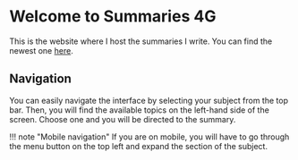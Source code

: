 # Welcome to Summaries 4G

This is the website where I host the summaries I write. You can find the newest one 
[here](gg/3/summary.md).

## Navigation

You can easily navigate the interface by selecting your subject from the top bar. Then, you will find the available topics on the left-hand side of the screen. Choose one and you will be directed to the summary.

!!! note "Mobile navigation"
    If you are on mobile, you will have to go through the menu button on the top left and expand the section of the subject.
